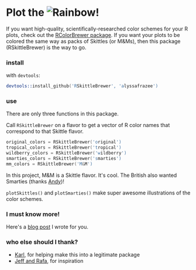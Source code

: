 Plot the ![Rainbow!](http://mneme.homenet.org/rainbow.png)
=================

If you want high-quality, scientifically-researched color schemes for your R plots, check out the [RColorBrewer package](http://cran.r-project.org/web/packages/RColorBrewer/index.html). If you want your plots to be colored the same way as packs of Skittles (or M&Ms), then this package (RSkittleBrewer) is the way to go. 

### install
with `devtools`:

```S
devtools::install_github('RSkittleBrewer', 'alyssafrazee')
```

### use
There are only three functions in this package. 

Call `RSkittleBrewer` on a flavor to get a vector of R color names that correspond to that Skittle flavor. 

```S
original_colors = RSkittleBrewer('original')
tropical_colors = RSkittleBrewer('tropical')
wildberry_colors = RSkittleBrewer('wildberry')
smarties_colors = RSkittleBrewer('smarties')
mm_colors = RSkittleBrewer('M&M')
```
In this project, M&M is a Skittle flavor. It's cool. The British also wanted Smarties (thanks [Andy](https://github.com/AndySouth))!

`plotSkittles()` and `plotSmarties()` make super awesome illustrations of the color schemes. 

### I must know more!
Here's a [blog post](http://alyssafrazee.com/RSkittleBrewer.html) I wrote for you. 

### who else should I thank?  
* [Karl](https://github.com/kbroman), for helping make this into a legitimate package
* [Jeff and Rafa](http://simplystatistics.org/), for inspiration
